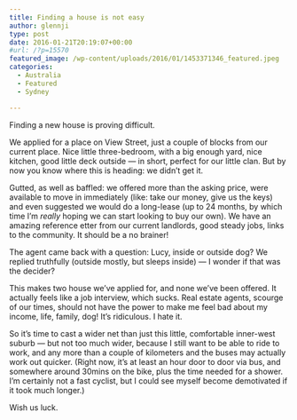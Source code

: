```yaml
---
title: Finding a house is not easy
author: glennji
type: post
date: 2016-01-21T20:19:07+00:00
#url: /?p=15570
featured_image: /wp-content/uploads/2016/01/1453371346_featured.jpeg
categories:
  - Australia
  - Featured
  - Sydney

---
```

Finding a new house is proving difficult.

We applied for a place on View Street, just a couple of blocks from our current place. Nice little three-bedroom, with a big enough yard, nice kitchen, good little deck outside — in short, perfect for our little clan. But by now you know where this is heading: we didn’t get it.

Gutted, as well as baffled: we offered more than the asking price, were available to move in immediately (like: take our money, give us the keys) and even suggested we would do a long-lease (up to 24 months, by which time I’m _really_ hoping we can start looking to buy our own). We have an amazing reference etter from our current landlords, good steady jobs, links to the community. It should be a no brainer!

The agent came back with a question: Lucy, inside or outside dog? We replied truthfully (outside mostly, but sleeps inside) — I wonder if that was the decider?

This makes two house we’ve applied for, and none we’ve been offered. It actually feels like a job interview, which sucks. Real estate agents, scourge of our times, should not have the power to make me feel bad about my income, life, family, dog! It’s ridiculous. I hate it.

So it’s time to cast a wider net than just this little, comfortable inner-west suburb — but not too much wider, because I still want to be able to ride to work, and any more than a couple of kilometers and the buses may actually work out quicker. (Right now, it’s at least an hour door to door via bus, and somewhere around 30mins on the bike, plus the time needed for a shower. I’m certainly not a fast cyclist, but I could see myself become demotivated if it took much longer.)

Wish us luck.

